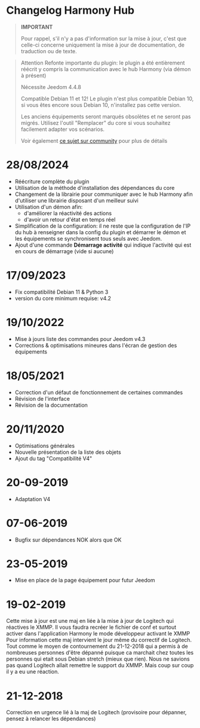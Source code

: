 # Changelog Harmony Hub

>**IMPORTANT**
>
>Pour rappel, s'il n'y a pas d'information sur la mise à jour, c'est que celle-ci concerne uniquement la mise à jour de documentation, de traduction ou de texte.

> Attention
> Refonte importante du plugin: le plugin a été entièrement réécrit y compris la communication avec le hub Harmony (via démon à présent)
>
> Nécessite Jeedom 4.4.8
>
> Compatible Debian 11 et 12! Le plugin n'est plus compatible Debian 10, si vous êtes encore sous Debian 10, n'installez pas cette version.
>
> Les anciens équipements seront marqués obsolètes et ne seront pas migrés. Utilisez l'outil "Remplacer" du core si vous souhaitez facilement adapter vos scénarios.
>
> Voir également [ce sujet sur community](https://community.jeedom.com/t/importante-mise-a-jour-pour-debian-11-et-debian-12/129908) pour plus de détails

# 28/08/2024

- Réécriture complète du plugin
- Utilisation de la méthode d'installation des dépendances du core
- Changement de la librairie pour communiquer avec le hub Harmony afin d'utiliser une librairie disposant d'un meilleur suivi
- Utilisation d'un démon afin:
  - d'améliorer la réactivité des actions
  - d'avoir un retour d'état en temps réel
- Simplification de la configuration: il ne reste que la configuration de l'IP du hub à renseigner dans la config du plugin et démarrer le démon et les équipements se synchronisent tous seuls avec Jeedom.
- Ajout d'une commande **Démarrage activité** qui indique l'activité qui est en cours de démarrage (vide si aucune)

# 17/09/2023

- Fix compatibilité Debian 11 & Python 3
- version du core minimum requise: v4.2

# 19/10/2022

- Mise à jours liste des commandes pour Jeedom v4.3
- Corrections & optimisations mineures dans l'écran de gestion des équipements

# 18/05/2021

- Correction d'un défaut de fonctionnement de certaines commandes
- Révision de l'interface
- Révision de la documentation

# 20/11/2020

- Optimisations générales
- Nouvelle présentation de la liste des objets
- Ajout du tag "Compatibilité V4"

# 20-09-2019

- Adaptation V4

# 07-06-2019

- Bugfix sur dépendances NOK alors que OK

# 23-05-2019

- Mise en place de la page équipement pour futur Jeedom

# 19-02-2019

Cette mise à jour est une maj en liée à la mise à jour de Logitech qui réactives le XMMP. Il vous faudra recréer le fichier de conf et surtout activer dans l\'application Harmony le mode développeur activant le XMMP
Pour information cette maj intervient le jour même du correctif de Logitech. Tout comme le moyen de contournement du 21-12-2018 qui  a permis à de nombreuses personnes d'être dépanné puisque ca marchait chez toutes les personnes qui etait sous Debian stretch (mieux que rien). Nous ne savions pas quand Logitech allait remettre le support du XMMP. Mais coup sur coup il y a eu une réaction.

# 21-12-2018

Correction en urgence lié à la maj de Logitech (provisoire pour dépanner, pensez à relancer les dépendances)
